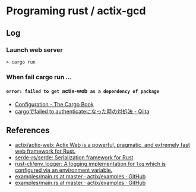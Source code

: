 # Programing rust / actix-gcd

## Log

### Launch web server

```
> cargo run
```

### When fail cargo run ...

#### `error: failed to get `actix-web` as a dependency of package`

- [Configuration - The Cargo Book](https://doc.rust-lang.org/cargo/reference/config.html#netgit-fetch-with-cli)
- [cargoでfailed to authenticateになった時の対処法 - Qiita](https://qiita.com/ryo-yamaoka/items/c9d7c9127540e9eadfbb)

## References

- [actix/actix-web: Actix Web is a powerful, pragmatic, and extremely fast web framework for Rust.](https://github.com/actix/actix-web)
- [serde-rs/serde: Serialization framework for Rust](https://github.com/serde-rs/serde)
- [rust-cli/env_logger: A logging implementation for `log` which is configured via an environment variable.](https://github.com/rust-cli/env_logger/)
- [examples/main.rs at master · actix/examples · GitHub](https://github.com/actix/examples/blob/master/basics/hello-world/src/main.rs)
- [examples/main.rs at master · actix/examples · GitHub](https://github.com/actix/examples/blob/master/forms/form/src/main.rs#L213)
